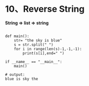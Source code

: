 # **10、Reverse String**

**String => list => string**

```

def main():
    str= "the sky is blue"
    s = str.split(" ")
    for i in range(len(s)-1,-1,-1):
        print(s[i],end=" ")

if __name__ == "__main__":
    main()
```

```
# output:
blue is sky the 
```

